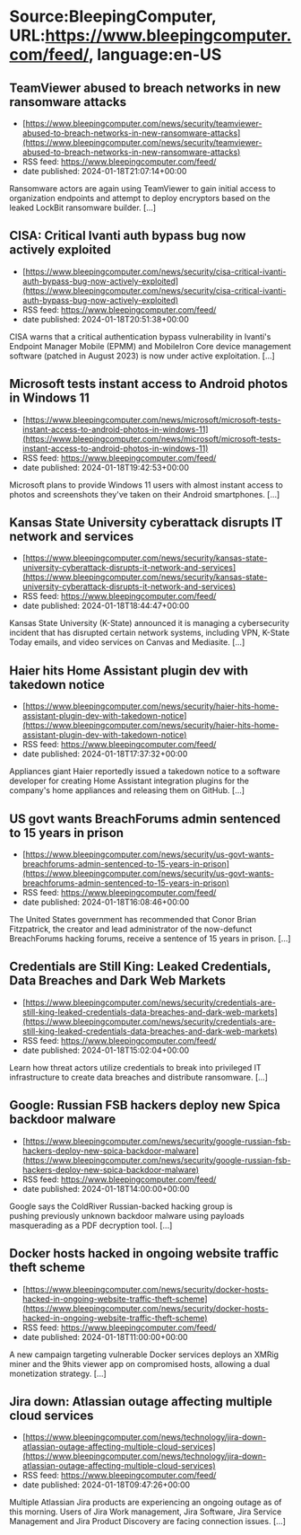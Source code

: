 # Source:BleepingComputer, URL:https://www.bleepingcomputer.com/feed/, language:en-US

## TeamViewer abused to breach networks in new ransomware attacks
 - [https://www.bleepingcomputer.com/news/security/teamviewer-abused-to-breach-networks-in-new-ransomware-attacks](https://www.bleepingcomputer.com/news/security/teamviewer-abused-to-breach-networks-in-new-ransomware-attacks)
 - RSS feed: https://www.bleepingcomputer.com/feed/
 - date published: 2024-01-18T21:07:14+00:00

Ransomware actors are again using TeamViewer to gain initial access to organization endpoints and attempt to deploy encryptors based on the leaked LockBit ransomware builder. [...]

## CISA: Critical Ivanti auth bypass bug now actively exploited
 - [https://www.bleepingcomputer.com/news/security/cisa-critical-ivanti-auth-bypass-bug-now-actively-exploited](https://www.bleepingcomputer.com/news/security/cisa-critical-ivanti-auth-bypass-bug-now-actively-exploited)
 - RSS feed: https://www.bleepingcomputer.com/feed/
 - date published: 2024-01-18T20:51:38+00:00

CISA warns that a critical authentication bypass vulnerability in Ivanti's Endpoint Manager Mobile (EPMM) and MobileIron Core device management software (patched in August 2023) is now under active exploitation. [...]

## Microsoft tests instant access to Android photos in Windows 11
 - [https://www.bleepingcomputer.com/news/microsoft/microsoft-tests-instant-access-to-android-photos-in-windows-11](https://www.bleepingcomputer.com/news/microsoft/microsoft-tests-instant-access-to-android-photos-in-windows-11)
 - RSS feed: https://www.bleepingcomputer.com/feed/
 - date published: 2024-01-18T19:42:53+00:00

Microsoft plans to provide Windows 11 users with almost instant access to photos and screenshots they've taken on their Android smartphones. [...]

## Kansas State University cyberattack disrupts IT network and services
 - [https://www.bleepingcomputer.com/news/security/kansas-state-university-cyberattack-disrupts-it-network-and-services](https://www.bleepingcomputer.com/news/security/kansas-state-university-cyberattack-disrupts-it-network-and-services)
 - RSS feed: https://www.bleepingcomputer.com/feed/
 - date published: 2024-01-18T18:44:47+00:00

Kansas State University (K-State) announced it is managing a cybersecurity incident that has disrupted certain network systems, including VPN, K-State Today emails, and video services on Canvas and Mediasite. [...]

## Haier hits Home Assistant plugin dev with takedown notice
 - [https://www.bleepingcomputer.com/news/security/haier-hits-home-assistant-plugin-dev-with-takedown-notice](https://www.bleepingcomputer.com/news/security/haier-hits-home-assistant-plugin-dev-with-takedown-notice)
 - RSS feed: https://www.bleepingcomputer.com/feed/
 - date published: 2024-01-18T17:37:32+00:00

Appliances giant Haier reportedly issued a takedown notice to a software developer for creating Home Assistant integration plugins for the company's home appliances and releasing them on GitHub. [...]

## US govt wants BreachForums admin sentenced to 15 years in prison
 - [https://www.bleepingcomputer.com/news/security/us-govt-wants-breachforums-admin-sentenced-to-15-years-in-prison](https://www.bleepingcomputer.com/news/security/us-govt-wants-breachforums-admin-sentenced-to-15-years-in-prison)
 - RSS feed: https://www.bleepingcomputer.com/feed/
 - date published: 2024-01-18T16:08:46+00:00

The United States government has recommended that Conor Brian Fitzpatrick, the creator and lead administrator of the now-defunct BreachForums hacking forums, receive a sentence of 15 years in prison. [...]

## Credentials are Still King: Leaked Credentials, Data Breaches and Dark Web Markets
 - [https://www.bleepingcomputer.com/news/security/credentials-are-still-king-leaked-credentials-data-breaches-and-dark-web-markets](https://www.bleepingcomputer.com/news/security/credentials-are-still-king-leaked-credentials-data-breaches-and-dark-web-markets)
 - RSS feed: https://www.bleepingcomputer.com/feed/
 - date published: 2024-01-18T15:02:04+00:00

Learn how threat actors utilize credentials to break into privileged IT infrastructure to create data breaches and distribute ransomware. [...]

## Google: Russian FSB hackers deploy new Spica backdoor malware
 - [https://www.bleepingcomputer.com/news/security/google-russian-fsb-hackers-deploy-new-spica-backdoor-malware](https://www.bleepingcomputer.com/news/security/google-russian-fsb-hackers-deploy-new-spica-backdoor-malware)
 - RSS feed: https://www.bleepingcomputer.com/feed/
 - date published: 2024-01-18T14:00:00+00:00

Google says the ColdRiver Russian-backed hacking group is pushing previously unknown backdoor malware using payloads masquerading as a PDF decryption tool. [...]

## Docker hosts hacked in ongoing website traffic theft scheme
 - [https://www.bleepingcomputer.com/news/security/docker-hosts-hacked-in-ongoing-website-traffic-theft-scheme](https://www.bleepingcomputer.com/news/security/docker-hosts-hacked-in-ongoing-website-traffic-theft-scheme)
 - RSS feed: https://www.bleepingcomputer.com/feed/
 - date published: 2024-01-18T11:00:00+00:00

A new campaign targeting vulnerable Docker services deploys an XMRig miner and the 9hits viewer app on compromised hosts, allowing a dual monetization strategy. [...]

## Jira down: Atlassian outage affecting multiple cloud services
 - [https://www.bleepingcomputer.com/news/technology/jira-down-atlassian-outage-affecting-multiple-cloud-services](https://www.bleepingcomputer.com/news/technology/jira-down-atlassian-outage-affecting-multiple-cloud-services)
 - RSS feed: https://www.bleepingcomputer.com/feed/
 - date published: 2024-01-18T09:47:26+00:00

Multiple Atlassian Jira products are experiencing an ongoing outage as of this morning. Users of Jira Work management, Jira Software, Jira Service Management and Jira Product Discovery are facing connection issues. [...]

